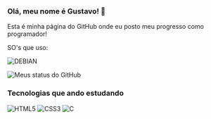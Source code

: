 ### Olá, meu nome é Gustavo! 🖖
Esta é minha página do GitHub onde eu posto meu progresso como programador!

SO's que uso:

![DEBIAN](https://img.shields.io/badge/Debian-A81D33?style=for-the-badge&logo=debian&logoColor=white)

![Meus status do GitHub](https://github-readme-stats.vercel.app/api?username=GustavoHRX&show_icons=true&theme=synthwave)

### Tecnologias que ando estudando 

![HTML5](https://img.shields.io/badge/HTML5-E34F26?style=for-the-badge&logo=html5&logoColor=white)
![CSS3](https://img.shields.io/badge/CSS3-1572B6?style=for-the-badge&logo=css3&logoColor=white)
![C](https://img.shields.io/badge/C-00599C?style=for-the-badge&logo=c&logoColor=white)



